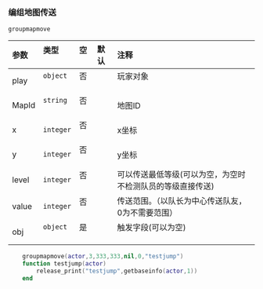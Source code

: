 ### 编组地图传送
`groupmapmove`

| 参数  | 类型      | 空   | 默认 | 注释                                                       |
| :---- | :-------- | :--- | :--- | :--------------------------------------------------------- |
| play  | `object`  | 否   |      | 玩家对象                                                   |
| MapId | `string`  | 否   |      | 地图ID                                                     |
| x     | `integer` | 否   |      | x坐标                                                      |
| y     | `integer` | 否   |      | y坐标                                                      |
| level | `integer` | 否   |      | 可以传送最低等级(可以为空，为空时不检测队员的等级直接传送) |
| value | `integer` | 否   |      | 传送范围。（以队长为中心传送队友，0为不需要范围）          |
| obj   | `object`  | 是   |      | 触发字段(可以为空)                                         |
```lua
    groupmapmove(actor,3,333,333,nil,0,"testjump")
    function testjump(actor)
        release_print("testjump",getbaseinfo(actor,1))
    end
```

